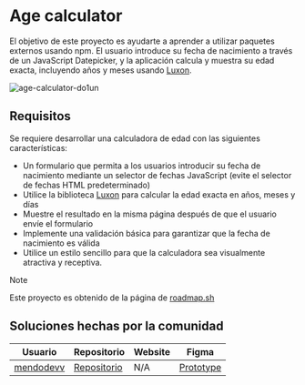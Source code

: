 # Age calculator
El objetivo de este proyecto es ayudarte a aprender a utilizar paquetes externos usando npm. El usuario introduce su fecha de nacimiento a través de un JavaScript Datepicker, y la aplicación calcula y muestra su edad exacta, incluyendo años y meses usando [Luxon](https://www.npmjs.com/package/luxon).

![age-calculator-do1un](https://github.com/user-attachments/assets/a7a0dbce-545d-4d46-a5e6-637ba78809b4)


## Requisitos

Se requiere desarrollar una calculadora de edad con las siguientes características:

- Un formulario que permita a los usuarios introducir su fecha de nacimiento mediante un selector de fechas JavaScript (evite el selector de fechas HTML predeterminado)
- Utilice la biblioteca [Luxon](https://www.npmjs.com/package/luxon) para calcular la edad exacta en años, meses y días
- Muestre el resultado en la misma página después de que el usuario envíe el formulario
- Implemente una validación básica para garantizar que la fecha de nacimiento es válida
- Utilice un estilo sencillo para que la calculadora sea visualmente atractiva y receptiva.

> [!NOTE]
> Este proyecto es obtenido de la página de <a href="https://roadmap.sh/projects/age-calculator">roadmap.sh</a>


## Soluciones hechas por la comunidad
|Usuario|Repositorio| Website | Figma|
|-------|-----------|---------|------|
|<a href="https://github.com/mendodevv">mendodevv</a>|<a href="https://github.com/mendodevv/age-calculator/tree/mendodev/solution">Repositorio</a>|N/A|<a href="https://www.figma.com/proto/L11QQlvwGuXb5lepZRm6MM/Age-Calculator?node-id=74-7&t=S4vXdSlM09ms5JFj-1">Prototype</a>|
